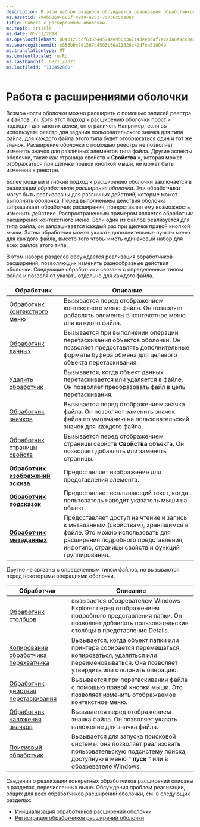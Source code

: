 ```yaml
---
description: В этом наборе разделов обсуждается реализация обработчиков расширений, позволяющих изменять разнообразные действия оболочки.
ms.assetid: 794b6369-665f-49a9-a263-7c736c5ce8ac
title: Работа с расширениями оболочки
ms.topic: article
ms.date: 05/31/2018
ms.openlocfilehash: 804b121ccf633b44574ae956b367143eebdaf7a2a3a8a9cc8400995522b4cbef
ms.sourcegitcommit: e858bbe701567d4583c50a11326e42d7ea51804b
ms.translationtype: MT
ms.contentlocale: ru-RU
ms.lasthandoff: 08/11/2021
ms.locfileid: "118452860"
---
```

# <a name="working-with-shell-extensions"></a>Работа с расширениями оболочки

Возможности оболочки можно расширить с помощью записей реестра и файлов .ini. Хотя этот подход к расширению оболочки прост и подходит для многих целей, он ограничен. Например, если вы используете реестр для задания пользовательского значка для типа файла, для каждого файла этого типа будет отображаться один и тот же значок. Расширение оболочки с помощью реестра не позволяет изменять значок для различных элементов типа файла. Другие аспекты оболочки, такие как страница свойств « **Свойства** », которая может отображаться при щелчке правой кнопкой мыши, не может быть изменена в реестре.

Более мощный и гибкий подход к расширению оболочки заключается в реализации *обработчиков расширения оболочки*. Эти обработчики могут быть реализованы для различных действий, которые может выполнять оболочка. Перед выполнением действия оболочка запрашивает обработчик расширения, предоставляя ему возможность изменить действие. Распространенным примером является обработчик расширения контекстного меню. Если один из файлов реализуется для типа файла, он запрашивается каждый раз при щелчке правой кнопкой мыши. Затем обработчик может указать дополнительные пункты меню для каждого файла, вместо того чтобы иметь одинаковый набор для всех файлов этого типа.

В этом наборе разделов обсуждается реализация обработчиков расширений, позволяющих изменять разнообразные действия оболочки. Следующие обработчики связаны с определенным типом файла и позволяют указать отдельно для каждого файла.



| Обработчик                                               | Описание                                                                                                                                                                |
|-------------------------------------------------------|----------------------------------------------------------------------------------------------------------------------------------------------------------------------------|
| [Обработчик контекстного меню](context-menu-handlers.md)    | Вызывается перед отображением контекстного меню файла. Он позволяет добавлять элементы в контекстное меню для каждого файла.                                               |
| [Обработчик данных](how-to-create-data-handlers.md)       | Вызывается при выполнении операции перетаскивания объектов оболочки. Он позволяет предоставлять дополнительные форматы буфера обмена для целевого объекта перетаскивания.                            |
| [Удалить обработчик](how-to-create-drop-handlers.md)       | Вызывается, когда объект данных перетаскивается или удаляется в файле. Он позволяет преобразовать файл в цель перетаскивания.                                                          |
| [Обработчик значков](how-to-create-icon-handlers.md)       | Вызывается перед отображением значка файла. Он позволяет заменить значок файла по умолчанию на пользовательский значок для каждого файла.                                    |
| [Обработчик страницы свойств](propsheet-handlers.md)      | Вызывается перед отображением страницы свойств **Свойства** объекта. Он позволяет добавлять или заменять страницы.                                                              |
| [**Обработчик изображений эскиза**](/windows/desktop/api/Thumbcache/nn-thumbcache-ithumbnailprovider) | Предоставляет изображение для представления элемента.                                                                                                                                   |
| [**Обработчик подсказок**](/windows/win32/api/shlobj_core/nn-shlobj_core-iqueryinfo)                 | Предоставляет всплывающий текст, когда пользователь наводит указатель мыши на объект.                                                                                               |
| [**Обработчик метаданных**](/windows/win32/api/propidl/nn-propidl-ipropertysetstorage)       | Предоставляет доступ на чтение и запись к метаданным (свойствам), хранящимся в файле. Это можно использовать для расширения подробного представления, инфотипс, страницы свойств и функций группирования. |



 

Другие не связаны с определенным типом файлов, но вызываются перед некоторыми операциями оболочки.



| Обработчик                                                            | Описание                                                                                                                                  |
|--------------------------------------------------------------------|----------------------------------------------------------------------------------------------------------------------------------------------|
| [Обработчик столбцов](../lwef/column-handlers.md)                             | вызывается обозревателем Windows Explorer перед отображением подробного представления папки. Он позволяет добавлять пользовательские столбцы в представление Details.        |
| [Копирование обработчика перехватчика](how-to-create-copy-hook-handlers.md)          | Вызывается, когда объект папки или принтера собирается перемещаться, копироваться, удаляться или переименовываться. Она позволяет утвердить или отклонить операцию.   |
| [Обработчик действия перетаскивания](context-menu-handlers.md)                 | Вызывается при перетаскивании файла с помощью правой кнопки мыши. Это позволяет изменить отображаемое контекстное меню.                     |
| [Обработчик наложения значков](how-to-implement-icon-overlay-handlers.md) | Вызывается перед отображением значка файла. Он позволяет указать наложение для значка файла.                                          |
| [Поисковый обработчик](../lwef/search-handlers.md)                             | Вызывается для запуска поисковой системы. она позволяет реализовать пользовательскую подсистему поиска, доступную в меню " **пуск** " или в обозревателе Windows. |



 

Сведения о реализации конкретных обработчиков расширений описаны в разделах, перечисленных выше. Обсуждения проблем реализации, общих для всех обработчиков расширений оболочки, см. в следующих разделах:

-   [Инициализация обработчиков расширений оболочки](int-shell-exts.md)
-   [Регистрация обработчиков расширений оболочки](reg-shell-exts.md)

 

 
